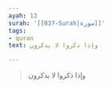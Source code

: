 ```yaml
---
ayah: 13
surah: '[[037-Surah|سورة]]'
tags:
- quran
text: وإذا ذكروا لا يذكرون

---
```

> وإذا ذكروا لا يذكرون
